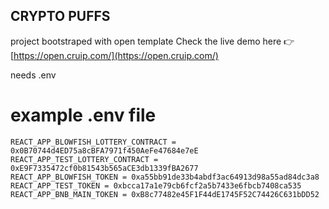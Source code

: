 ## CRYPTO PUFFS

project bootstraped with open template
Check the live demo here 👉️ [https://open.cruip.com/](https://open.cruip.com/)

needs .env
# example .env file 
```
REACT_APP_BLOWFISH_LOTTERY_CONTRACT = 0x0B70744d4ED75a8cBFA7971f450AeFe47684e7eE
REACT_APP_TEST_LOTTERY_CONTRACT = 0xE9F7335472cf0b81543b565aCE3db1339fBA2677
REACT_APP_BLOWFISH_TOKEN = 0xa55bb91de33b4abdf3ac64913d98a55ad84dc3a8
REACT_APP_TEST_TOKEN = 0xbcca17a1e79cb6fcf2a5b7433e6fbcb7408ca535
REACT_APP_BNB_MAIN_TOKEN = 0xB8c77482e45F1F44dE1745F52C74426C631bDD52
```
